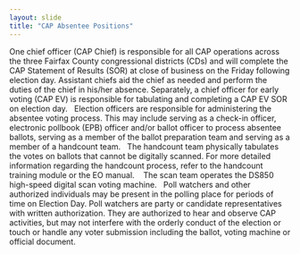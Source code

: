 ```yaml
---
layout: slide
title: "CAP Absentee Positions"
---
```


One chief officer (CAP Chief) is responsible for all CAP operations across the three Fairfax County congressional districts (CDs) and will complete the CAP Statement of Results (SOR) at close of business on the Friday following election day. Assistant chiefs aid the chief as needed and perform the duties of the chief in his/her absence. Separately, a chief officer for early voting (CAP EV) is responsible for tabulating and completing a CAP EV SOR on election day.
 
Election officers are responsible for administering the absentee voting process.  This may include serving as a check-in officer, electronic pollbook (EPB) officer and/or ballot officer to process absentee ballots, serving as a member of the ballot preparation team and serving as a member of a handcount team.
 
The handcount team physically tabulates the votes on ballots that cannot be digitally scanned. For more detailed information regarding the handcount process, refer to the handcount training module or the EO manual.
  
The scan team operates the DS850 high-speed digital scan voting machine.
 
Poll watchers and other authorized individuals may be present in the polling place for periods of time on Election Day.  Poll watchers are party or candidate representatives with written authorization.  They are authorized to hear and observe CAP activities, but may not interfere with the orderly conduct of the election or touch or handle any voter submission including the ballot, voting machine or official document.
